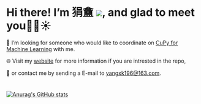 # Hi there! I’m 狷盦 <img src="https://img.shields.io/badge/%E2%9D%A4-Python--Stata--Mplus-red">, and glad to meet you👋😀☀

👀 I’m looking for someone who would like to coordinate on [CuPy for Machine Learning](https://github.com/ImJuanan/cupyml) with me.  

🌐 Visit my [website](www.yangxk196.com) for more information if you are intrested in the repo, 

📧 or contact me by sending a E-mail to yangxk196@163.com.
#   

[![Anurag's GitHub stats](https://github-readme-stats.vercel.app/api?username=ImJuanan&hide=contribs,prs&show_icons=true&bg_color=135,F05F57,360940&text_color=f4f4f4&title_color=f4f4f4&icon_color=f4f4f4)](https://github.com/anuraghazra/github-readme-stats)
